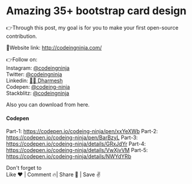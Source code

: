 <h1>Amazing 35+ bootstrap card design</h1>

👉Through this post, my goal is for you to make your first open-source contribution.

🔗Website link: http://codeingninja.com/

👉Follow on:<br>
Instagram: <a href="https://www.instagram.com/codeingninja/" target="_blank">@codeingninja</a><br>
Twitter: <a href="https://twitter.com/codeingninja" target="_blank">@codeingninja</a><br>
Linkedin: <a href="https://www.linkedin.com/in/designer-ds/" target="_blank">🐱‍👤 Dharmesh</a><br>
Codepen: <a href="https://codepen.io/codeing-ninja" target="_blank">@codeing-ninja</a><br>
Stackblitz: <a href="https://stackblitz.com/@codeingninja" target="_blank">@codeingninja</a><br>

Also you can download from here.<br>

<h4>Codepen</h4>
Part-1: <a href="https://codepen.io/codeing-ninja/pen/xxYeXWb">https://codepen.io/codeing-ninja/pen/xxYeXWb</a>
Part-2: <a href="https://codepen.io/codeing-ninja/pen/BarBzyL">https://codepen.io/codeing-ninja/pen/BarBzyL</a>
Part-3: <a href="https://codepen.io/codeing-ninja/details/GRxJdYr">https://codepen.io/codeing-ninja/details/GRxJdYr</a>
Part-4: <a href="https://codepen.io/codeing-ninja/details/VwXjvVM">https://codepen.io/codeing-ninja/details/VwXjvVM</a>
Part-5: <a href="https://codepen.io/codeing-ninja/details/NWYdYRb">https://codepen.io/codeing-ninja/details/NWYdYRb</a>

Don't forget to<br>
Like ❤️ | Comment 🔥| Share 🚀 | Save ✌️
